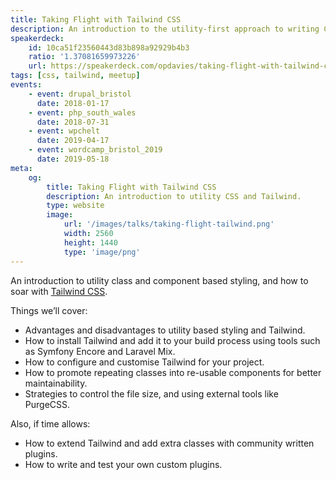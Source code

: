 ```yaml
---
title: Taking Flight with Tailwind CSS
description: An introduction to the utility-first approach to writing CSS with a focus on the Tailwind CSS framework.
speakerdeck:
    id: 10ca51f23560443d83b898a92929b4b3
    ratio: '1.37081659973226'
    url: https://speakerdeck.com/opdavies/taking-flight-with-tailwind-css
tags: [css, tailwind, meetup]
events:
    - event: drupal_bristol
      date: 2018-01-17
    - event: php_south_wales
      date: 2018-07-31
    - event: wpchelt
      date: 2019-04-17
    - event: wordcamp_bristol_2019
      date: 2019-05-18
meta:
    og:
        title: Taking Flight with Tailwind CSS
        description: An introduction to utility CSS and Tailwind.
        type: website
        image:
            url: '/images/talks/taking-flight-tailwind.png'
            width: 2560
            height: 1440
            type: 'image/png'
---
```

An introduction to utility class and component based styling, and how to soar with [Tailwind CSS][1].

Things we’ll cover:

- Advantages and disadvantages to utility based styling and Tailwind.
- How to install Tailwind and add it to your build process using tools such as Symfony Encore and Laravel Mix.
- How to configure and customise Tailwind for your project.
- How to promote repeating classes into re-usable components for better maintainability.
- Strategies to control the file size, and using external tools like PurgeCSS.

Also, if time allows:

- How to extend Tailwind and add extra classes with community written plugins.
- How to write and test your own custom plugins.

[1]: https://tailwindcss.com
